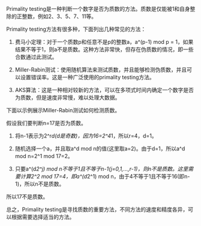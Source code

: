 

Primality testing是一种判断一个数字是否为质数的方法。质数是仅能被1和自身整除的正整数，例如2、3、5、7、11等。

Primality testing方法有很多种，下面列出几种常见的方法：

1. 费马小定理：对于一个质数p和任意不是p的整数a，a^(p-1) mod p = 1，如果结果不等于1，则a不是质数。这种方法非常快，但存在伪质数的情况，即一些合数通过此测试。

2. Miller-Rabin测试：使用随机算法来测试质数，并且能够检测伪质数，并且可以设置错误率。这是一种广泛使用的primality testing方法。

3. AKS算法：这是一种相对较新的方法，可以在多项式时间内确定一个数字是否为质数，但是速度非常慢，难以处理大数据。

下面以示例展示Miller-Rabin测试如何检测质数。

假设我们要判断n=17是否为质数。

1. 将n-1表示为2^r*d(d是奇数)，因为16=2^4*1，所以r=4，d=1。

2. 随机选择一个a，并且取a^d mod n的值(这里取a=2)。由于d=1，所以a^d mod n=2^1 mod 17=2。

3. 只要a^(d*2^j) mod n不等于1且不等于n-1(j=0,1,...,r-1)，则n不是质数。这里需要计算2^2 mod 17=4，即a^(d*2^1) mod n，由于4不等于1且不等于16(即n-1)，所以n不是质数。

所以17不是质数。

总之，Primality testing是寻找质数的重要方法，不同方法的速度和精度各异，可以根据需要选择适当的方法。